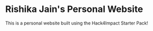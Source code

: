 # Rishika Jain's Personal Website
This is a personal website built using the Hack4Impact Starter Pack!
<I Lowkey really need a portfolio website haha>